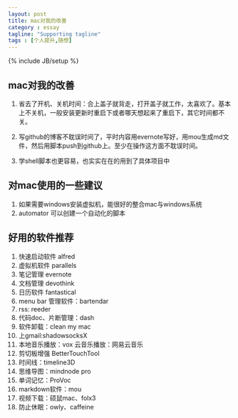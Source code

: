 ```yaml
---
layout: post
title: mac对我的改善
category : essay
tagline: "Supporting tagline"
tags : [个人提升,随想]
---
```

{% include JB/setup %}

## mac对我的改善

1. 省去了开机、关机时间：合上盖子就背走，打开盖子就工作，太喜欢了。基本上不关机，一般安装更新时重启下或者哪天想起来了重启下，其它时间都不关。


1. 写github的博客不耽误时间了，平时内容用evernote写好，用mou生成md文件，然后用脚本push到github上。至少在操作这方面不耽误时间。


1. 学shell脚本也更容易，也实实在在的用到了具体项目中



## 对mac使用的一些建议
1. 如果需要windows安装虚拟机，能很好的整合mac与windows系统
2. automator 可以创建一个自动化的脚本


## 好用的软件推荐
1. 快速启动软件 alfred
2. 虚拟机软件 parallels
3. 笔记管理 evernote
4. 文档管理 devothink
5. 日历软件 fantastical
6. menu bar 管理软件：bartendar
7. rss: reeder
8. 代码doc、片断管理：dash
9. 软件卸载：clean my mac
10. 上gmail:shadowsocksX
11. 本地音乐播放：vox   云音乐播放：网易云音乐
13. 剪切板增强 BetterTouchTool
14. 时间线：timeline3D
15. 思维导图：mindnode pro
16. 单词记忆：ProVoc
17. markdown软件：mou
18. 视频下载：硕鼠mac、folx3
19. 防止休眠：owly、caffeine